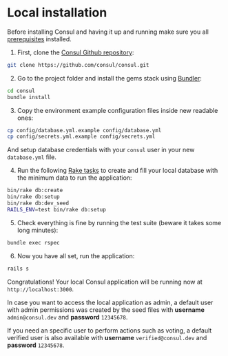 # Local installation

Before installing Consul and having it up and running make sure you all [prerequisites](prerequisites) installed.

1. First, clone the [Consul Github repository](https://github.com/consul/consul/):

  ```bash
  git clone https://github.com/consul/consul.git
  ```

2. Go to the project folder and install the gems stack using [Bundler](http://bundler.io/):
  
  ```bash
  cd consul
  bundle install
  ```

3. Copy the environment example configuration files inside new readable ones:

  ```bash
  cp config/database.yml.example config/database.yml
  cp config/secrets.yml.example config/secrets.yml
  ```

  And setup database credentials with your `consul` user in your new `database.yml` file.

4. Run the following [Rake tasks](https://github.com/ruby/rake) to create and fill your local database with the minimum data to run the application:

  ```bash
  bin/rake db:create
  bin/rake db:setup
  bin/rake db:dev_seed
  RAILS_ENV=test bin/rake db:setup
  ```

5. Check everything is fine by running the test suite (beware it takes some long minutes):

  ```bash
  bundle exec rspec
  ```

6. Now you have all set, run the application:

  ```bash
  rails s
  ```

  Congratulations! Your local Consul application will be running now at `http://localhost:3000`.

In case you want to access the local application as admin, a default user with admin permissions was created by the seed files with **username** `admin@consul.dev` and **password** `12345678`.

If you need an specific user to perform actions such as voting, a default verified user is also available with **username** `verified@consul.dev` and **password** `12345678`.

